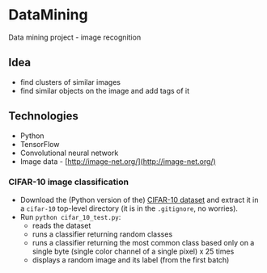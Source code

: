 # DataMining
Data mining project - image recognition
## Idea
 - find clusters of similar images
 - find similar objects on the image and add tags of it

## Technologies
* Python
* TensorFlow
* Convolutional neural network
* Image data - [http://image-net.org/](http://image-net.org/)

### CIFAR-10 image classification
- Download the (Python version of the) [CIFAR-10 dataset](https://www.cs.toronto.edu/~kriz/cifar-10-python.tar.gz) and extract it in a `cifar-10` top-level directory (it is in the `.gitignore`, no worries).
- Run `python cifar_10_test.py`:
    - reads the dataset
    - runs a classifier returning random classes
    - runs a classifier returning the most common class based only on a single byte (single color channel of a single pixel) x 25 times
    - displays a random image and its label (from the first batch)
